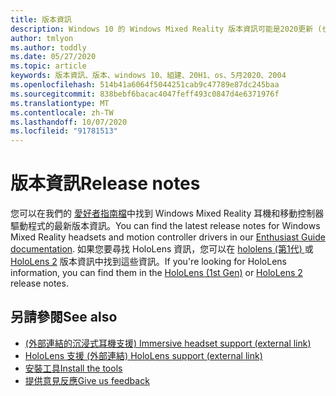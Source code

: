 ```yaml
---
title: 版本資訊
description: Windows 10 的 Windows Mixed Reality 版本資訊可能是2020更新 (也稱為 2004) 。
author: tmlyon
ms.author: toddly
ms.date: 05/27/2020
ms.topic: article
keywords: 版本資訊、版本、windows 10、組建、20H1、os、5月2020、2004
ms.openlocfilehash: 514b41a6064f5044251cab9c47789e87dc245baa
ms.sourcegitcommit: 838bebf6bacac4047feff493c0847d4e6371976f
ms.translationtype: MT
ms.contentlocale: zh-TW
ms.lasthandoff: 10/07/2020
ms.locfileid: "91781513"
---
```

# <a name="release-notes"></a><span data-ttu-id="6df13-104">版本資訊</span><span class="sxs-lookup"><span data-stu-id="6df13-104">Release notes</span></span>

<span data-ttu-id="6df13-105">您可以在我們的 [愛好者指南檔](https://docs.microsoft.com/windows/mixed-reality/enthusiast-guide/mixed-reality-software)中找到 Windows Mixed Reality 耳機和移動控制器驅動程式的最新版本資訊。</span><span class="sxs-lookup"><span data-stu-id="6df13-105">You can find the latest release notes for Windows Mixed Reality headsets and motion controller drivers in our [Enthusiast Guide documentation](https://docs.microsoft.com/windows/mixed-reality/enthusiast-guide/mixed-reality-software).</span></span> <span data-ttu-id="6df13-106">如果您要尋找 HoloLens 資訊，您可以在 [hololens (第1代) ](https://docs.microsoft.com/hololens/hololens1-release-notes) 或 [HoloLens 2](https://docs.microsoft.com/hololens/hololens-release-notes) 版本資訊中找到這些資訊。</span><span class="sxs-lookup"><span data-stu-id="6df13-106">If you're looking for HoloLens information, you can find them in the [HoloLens (1st Gen)](https://docs.microsoft.com/hololens/hololens1-release-notes) or [HoloLens 2](https://docs.microsoft.com/hololens/hololens-release-notes) release notes.</span></span>

## <a name="see-also"></a><span data-ttu-id="6df13-107">另請參閱</span><span class="sxs-lookup"><span data-stu-id="6df13-107">See also</span></span>
* [<span data-ttu-id="6df13-108"> (外部連結的沉浸式耳機支援) </span><span class="sxs-lookup"><span data-stu-id="6df13-108">Immersive headset support (external link)</span></span>](https://docs.microsoft.com/windows/mixed-reality/enthusiast-guide/troubleshooting-windows-mixed-reality)
* [<span data-ttu-id="6df13-109">HoloLens 支援 (外部連結) </span><span class="sxs-lookup"><span data-stu-id="6df13-109">HoloLens support (external link)</span></span>](https://support.microsoft.com/products/hololens)
* [<span data-ttu-id="6df13-110">安裝工具</span><span class="sxs-lookup"><span data-stu-id="6df13-110">Install the tools</span></span>](../develop/install-the-tools.md)
* [<span data-ttu-id="6df13-111">提供意見反應</span><span class="sxs-lookup"><span data-stu-id="6df13-111">Give us feedback</span></span>](../give-us-feedback.md)
